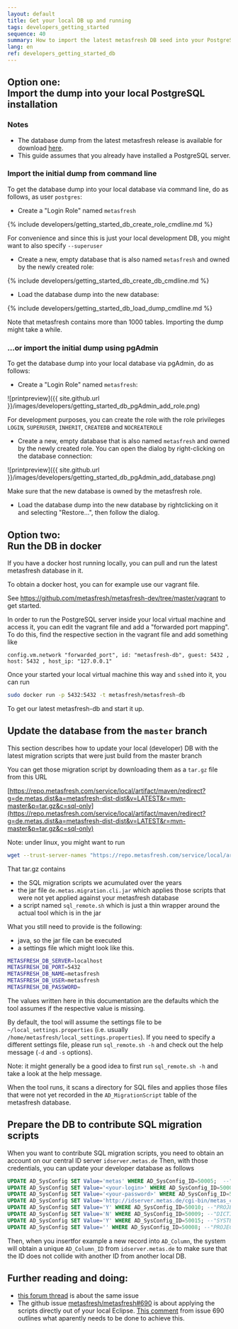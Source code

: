 ```yaml
---
layout: default
title: Get your local DB up and running
tags: developers_getting_started
sequence: 40
summary: How to import the latest metasfresh DB seed into your PostgreSQL database
lang: en
ref: developers_getting_started_db
---
```


## Option one:<br/>Import the dump into your local PostgreSQL installation

### Notes

* The database dump from the latest metasfresh release is available for download [here](http://www.metasfresh.com/wp-content/releases/db_seeds/metasfresh_latest.pgdump).
* This guide assumes that you already have installed a PostgreSQL server.

### Import the initial dump from command line

To get the database dump into your local database via command line, do as follows, as user `postgres`:

* Create a "Login Role" named `metasfresh`

{% include developers/getting_started_db_create_role_cmdline.md %}

For convenience and since this is just your local development DB, you might want to also specify `--superuser`

* Create a new, empty database that is also named `metasfresh` and owned by the newly created role:

{% include developers/getting_started_db_create_db_cmdline.md %}

* Load the database dump into the new database:

{% include developers/getting_started_db_load_dump_cmdline.md %}

Note that metasfresh contains more than 1000 tables. Importing the dump might take a while.

### ...or import the initial dump using pgAdmin

To get the database dump into your local database via pgAdmin, do as follows:

* Create a "Login Role" named `metasfresh`:

![printpreview]({{ site.github.url }}/images/developers/getting_started_db_pgAdmin_add_role.png)

For development purposes, you can create the role with the role privileges `LOGIN`, `SUPERUSER`, `INHERIT`, `CREATEDB` and `NOCREATEROLE`

* Create a new, empty database that is also named `metasfresh` and owned by the newly created role. You can open the dialog by right-clicking on the database connection:

![printpreview]({{ site.github.url }}/images/developers/getting_started_db_pgAdmin_add_database.png)

Make sure that the new database is owned by the metasfresh role.

* Load the database dump into the new database by rightclicking on it and selecting "Restore...", then follow the dialog.

## Option two:<br/>Run the DB in docker

If you have a docker host running locally, you can pull and run the latest metasfresh database in it.

To obtain a docker host, you can for example use our vagrant file.

See https://github.com/metasfresh/metasfresh-dev/tree/master/vagrant to get started.

In order to run the PostgreSQL server inside your local virtual machine and access it,
you can edit the vagrant file and add a "forwarded port mapping".
To do this, find the respective section in the vagrant file and add something like

```
config.vm.network "forwarded_port", id: "metasfresh-db", guest: 5432 , host: 5432 , host_ip: "127.0.0.1"
```

Once your started your local virtual machine this way and `ssh`ed into it,
you can run
```bash
sudo docker run -p 5432:5432 -t metasfresh/metasfresh-db
```

To get our latest metasfresh-db and start it up.

## Update the database from the `master` branch

This section describes how to update your local (developer) DB with the latest migration scripts that were just build from the master branch

You can get those migration script by downloading them as a `tar.gz` file from this URL

[https://repo.metasfresh.com/service/local/artifact/maven/redirect?g=de.metas.dist&a=metasfresh-dist-dist&v=LATEST&r=mvn-master&p=tar.gz&c=sql-only](https://repo.metasfresh.com/service/local/artifact/maven/redirect?g=de.metas.dist&a=metasfresh-dist-dist&v=LATEST&r=mvn-master&p=tar.gz&c=sql-only)

Note: under linux, you might want to run
```bash
wget --trust-server-names "https://repo.metasfresh.com/service/local/artifact/maven/redirect?g=de.metas.dist&a=metasfresh-dist-dist&v=LATEST&r=mvn-master&p=tar.gz&c=sql-only"
```

That tar.gz contains
* the SQL migration scripts we acumulated over the years
* the jar file `de.metas.migration.cli.jar` which applies those scripts that were not yet applied against your metasfresh database
* a script named `sql_remote.sh` which is just a thin wrapper around the actual tool which is in the jar

What you still need to provide is the following:
* java, so the jar file can be executed
* a settings file which might look like this.

```bash
METASFRESH_DB_SERVER=localhost
METASFRESH_DB_PORT=5432
METASFRESH_DB_NAME=metasfresh
METASFRESH_DB_USER=metasfresh
METASFRESH_DB_PASSWORD=
```
The values written here in this documentation are the defaults which the tool assumes if the respective value is missing.

By default, the tool will assume the settings file to be `~/local_settings.properties` (i.e. usually `/home/metasfresh/local_settings.properties`).
If you need to specify a different settings file, please run `sql_remote.sh -h` and check out the help message (`-d` and `-s` options).

Note: it might generally be a good idea to first run `sql_remote.sh -h` and take a look at the help message.

When the tool runs, it scans a directory for SQL files and applies those files that were not yet recorded in the `AD_MigrationScript` table of the metasfresh database.

## Prepare the DB to contribute SQL migration scripts

When you want to contribute SQL migration scripts, you need to obtain an account on our central ID server `idserver.metas.de`
Then, with those credentials, you can update your developer database as follows

```sql
UPDATE AD_SysConfig SET Value='metas' WHERE AD_SysConfig_ID=50005;  --"PROJECT_ID_PROJECT"
UPDATE AD_SysConfig SET Value='<your-login>' WHERE AD_SysConfig_ID=50006;  --"PROJECT_ID_USER"
UPDATE AD_SysConfig SET Value='<your-password>' WHERE AD_SysConfig_ID=50007; --"PROJECT_ID_PASSWORD"
UPDATE AD_SysConfig SET Value='http://idserver.metas.de/cgi-bin/metas_central_id/get_ID' WHERE AD_SysConfig_ID=50004; --"PROJECT_ID_WEBSITE"
UPDATE AD_SysConfig SET Value='Y' WHERE AD_SysConfig_ID=50010; --"PROJECT_ID_USE_CENTRALIZED_ID"
UPDATE AD_SysConfig SET Value='N' WHERE AD_SysConfig_ID=50009; --"DICTIONARY_ID_USE_CENTRALIZED_ID"
UPDATE AD_SysConfig SET Value='Y' WHERE AD_SysConfig_ID=50015; --"SYSTEM_INSERT_CHANGELOG"
UPDATE AD_SysConfig SET Value='' WHERE AD_SysConfig_ID=50008; --"PROJECT_ID_COMMENTS"
```

Then, when you insertfor example a new record into `AD_Column`, the system will obtain a unique `AD_Column_ID` from `idserver.metas.de` to make sure that the ID does not collide with another ID from another local DB.

## Further reading and doing:

* [this forum thread](https://forum.metasfresh.org/t/how-to-update-database-in-local-dev-env/428) is about the same issue
* The github issue [metasfresh/metasfresh#690](https://github.com/metasfresh/metasfresh/issues/690) is about applying the scripts directly out of your local Eclipse. [This comment](https://github.com/metasfresh/metasfresh/issues/690#issuecomment-269940848) from issue 690 outlines what aparently needs to be done to achieve this.
